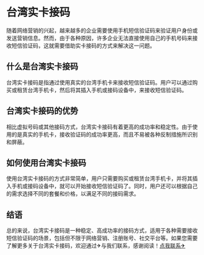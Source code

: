 # 台湾实卡接码

随着网络营销的兴起，越来越多的企业需要使用手机短信验证码来验证用户身份或发送营销信息。然而，由于各种原因，许多企业无法直接使用自己的手机号码来接收短信验证码，这就需要借助实卡接码的方式来解决这一问题。

## 什么是台湾实卡接码

台湾实卡接码是指通过使用真实的台湾手机卡来接收短信验证码。用户可以通过购买或租赁台湾手机卡，然后将其插入手机或接码设备中，来接收短信验证码。

## 台湾实卡接码的优势

相比虚拟号码或其他接码方式，台湾实卡接码有着更高的成功率和稳定性。由于使用的是真实的手机卡，接收验证码的成功率更高，而且不易被各种反制措施所识别和屏蔽。

## 如何使用台湾实卡接码

使用台湾实卡接码的方式非常简单，用户只需要购买或租赁台湾手机卡，并将其插入手机或接码设备中，就可以开始接收短信验证码了。同时，用户还可以根据自己的需求选择不同的套餐和价格，以满足不同的接码需求。

## 结语

总的来说，台湾实卡接码是一种稳定、高成功率的接码方式，适用于各种需要接收短信验证码的场景，包括但不限于网络营销、注册账号、社交平台等。如果您需要了解更多关于台湾实卡接码，欢迎通过✈与我们联系，感谢阅读！[点我联系✈](https://pc.k02.cc)